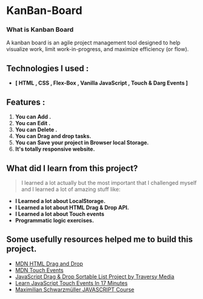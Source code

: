 # KanBan-Board
### What is Kanban Board
A kanban board is an agile project management tool designed to help visualize work, limit work-in-progress, and maximize efficiency (or flow).

## Technologies I used :

- **[ HTML , CSS , Flex-Box , Vanilla JavaScript , Touch & Darg Events ]**

## Features :

1. **You can Add .**
2. **You can Edit .**
3. **You can Delete .**
4. **You can Drag and drop tasks.**
5. **You can Save your project in Browser local Storage.**
6. **It's totally responsive website.**

## What did I learn from this project?

> I learned a lot actually but the most important that I challenged myself and I learned a lot of amazing stuff like:

- **I Learned a lot about LocalStorage.**
- **I Learned a lot about HTML Drag & Drop API.**
- **I Learned a lot about Touch events**
- **Programmatic logic exercises.**

## Some usefully resources helped me to build this project.

- [MDN HTML Drag and Drop](https://developer.mozilla.org/en-US/docs/Web/API/HTML_Drag_and_Drop_API)
- [MDN Touch Events](https://developer.mozilla.org/en-US/docs/Web/API/Touch_events)
- [JavaScript Drag & Drop Sortable List Project by Traversy Media](https://www.youtube.com/watch?v=wv7pvH1O5Ho&t=360s)
- [Learn JavaScript Touch Events In 17 Minutes](https://www.youtube.com/watch?v=TaPdgj8mucI)
- [Maximilian Schwarzmüller JAVASCRIPT Course](https://www.udemy.com/course/javascript-the-complete-guide-2020-beginner-advanced/)
